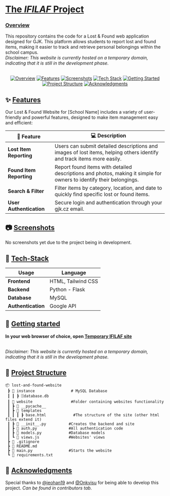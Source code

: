 # [The _IFILAF_ Project](https://ifilaf.onrender.com)
### [Overview](#overview)
This repository contains the code for a Lost & Found web application designed for GJK. This platform allows students to report lost and found items, making it easier to track and retrieve personal belongings within the school campus.
<br>
_Disclaimer: This website is currently hosted on a temporary domain, indicating that it is still in the development phase._
<br>
<br>
<p align="center">
  <a href="#overview"><img src="https://img.shields.io/badge/📄-Overview-blue?style=for-the-badge" alt="Overview"></a>
  <a href="#features"><img src="https://img.shields.io/badge/✨-Features-green?style=for-the-badge" alt="Features"></a>
  <a href="#screenshots"><img src="https://img.shields.io/badge/📷-Screenshots-lightgrey?style=for-the-badge" alt="Screenshots"></a>
  <a href="#tech-stack"><img src="https://img.shields.io/badge/🔧-Tech_Stack-blueviolet?style=for-the-badge" alt="Tech Stack"></a>
  <a href="#getting-started"><img src="https://img.shields.io/badge/🚀-Getting_Started-orange?style=for-the-badge" alt="Getting Started"></a>
  <a href="#project-structure"><img src="https://img.shields.io/badge/📂-Project_Structure-red?style=for-the-badge" alt="Project Structure"></a>
  <!-- <a href="#contributing"><img src="https://img.shields.io/badge/🤝-Contributing-yellowgreen?style=for-the-badge" alt="Contributing"></a>
  <a href="#license"><img src="https://img.shields.io/badge/📜-License-9cf?style=for-the-badge" alt="License"></a> -->
  <a href="#acknowledgments"><img src="https://img.shields.io/badge/🙏-Acknowledgments-ff69b4?style=for-the-badge" alt="Acknowledgments"></a>
</p>

## ✨ [Features](#features)

Our Lost & Found Website for [School Name] includes a variety of user-friendly and powerful features, designed to make item management easy and efficient:

| 🌟 Feature                    | 💻 Description                                                                 |
|-------------------------------|------------------------------------------------------------------------------|
| **Lost Item Reporting**       | Users can submit detailed descriptions and images of lost items, helping others identify and track items more easily. |
| **Found Item Reporting**      | Report found items with detailed descriptions and photos, making it simple for owners to identify their belongings. |
| **Search & Filter**           | Filter items by category, location, and date to quickly find specific lost or found items. |
| **User Authentication**       | Secure login and authentication through your gjk.cz email. |

## 📷 [Screenshots](#screenshots)

No screenshots yet due to the project being in development.

## 🔧 [Tech-Stack](#tech-stack)

| Usage                         | Language                                                                      |
|-------------------------------|------------------------------------------------------------------------------|
| **Frontend**                  | HTML, Tailwind CSS |
| **Backend**                   | Python - Flask |
| **Database**                  | MySQL |
| **Authentication**            | Google API |

## 🚀 [Getting started](#getting-started)

**In your web browser of choice, open [Temporary IFILAF site](https://ifilaf.onrender.com/)**
<br>
<br>

_Disclaimer: This website is currently hosted on a temporary domain, indicating that it is still in the development phase._ 


## 📂 [Project Structure](#project-structure)
```plaintext
📦 lost-and-found-website
 ┣ 📂 instance                # MySQL Database
 ┃ ┃ ┣ 🗄️database.db
 ┃ 📂 website                 #Folder containing websites functionality                        
 ┃ ┣ 📂 __pycache__
 ┃ ┣ 📂 templates
 ┃ ┃ ┃ ┣ base.html            #The structure of the site (other html files extend it)
 ┃ ┣ 📜 __init__.py          #Creates the backend and site    
 ┃ ┣ 📜 auth.py              #All authentication code
 ┃ ┣ 📜 models.py            #Database models     
 ┃ ┗ 📜 views.js             #Websites' views               
 ┣ 📜 .gitignore    
 ┣ 📜 README.md               
 ┣ 📜 main.py                #Starts the website
 ┗ 📜 requirements.txt
```

## 🙏 [Acknowledgments](#acknowledgments)

Special thanks to [@jeohan19](https://www.github.com/jeohan19) and [@Onkvisu](https://www.github.com/onkvisu) for being able to develop this project. _Can be found in contributors tab._
